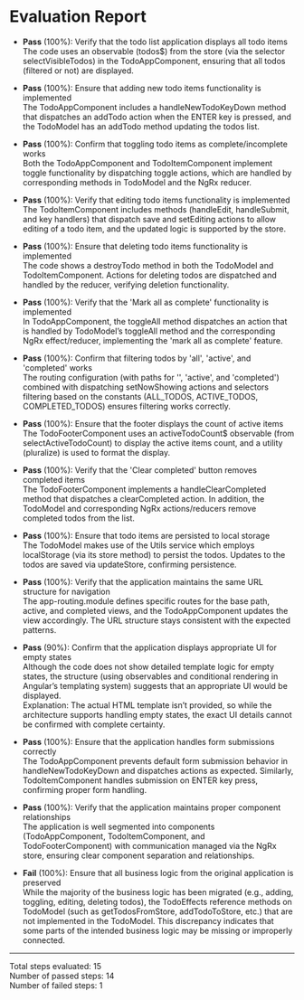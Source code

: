 # Evaluation Report

- **Pass** (100%): Verify that the todo list application displays all todo items  
  The code uses an observable (todos$) from the store (via the selector selectVisibleTodos) in the TodoAppComponent, ensuring that all todos (filtered or not) are displayed.

- **Pass** (100%): Ensure that adding new todo items functionality is implemented  
  The TodoAppComponent includes a handleNewTodoKeyDown method that dispatches an addTodo action when the ENTER key is pressed, and the TodoModel has an addTodo method updating the todos list.

- **Pass** (100%): Confirm that toggling todo items as complete/incomplete works  
  Both the TodoAppComponent and TodoItemComponent implement toggle functionality by dispatching toggle actions, which are handled by corresponding methods in TodoModel and the NgRx reducer.

- **Pass** (100%): Verify that editing todo items functionality is implemented  
  The TodoItemComponent includes methods (handleEdit, handleSubmit, and key handlers) that dispatch save and setEditing actions to allow editing of a todo item, and the updated logic is supported by the store.

- **Pass** (100%): Ensure that deleting todo items functionality is implemented  
  The code shows a destroyTodo method in both the TodoModel and TodoItemComponent. Actions for deleting todos are dispatched and handled by the reducer, verifying deletion functionality.

- **Pass** (100%): Verify that the 'Mark all as complete' functionality is implemented  
  In TodoAppComponent, the toggleAll method dispatches an action that is handled by TodoModel’s toggleAll method and the corresponding NgRx effect/reducer, implementing the 'mark all as complete' feature.

- **Pass** (100%): Confirm that filtering todos by 'all', 'active', and 'completed' works  
  The routing configuration (with paths for '', 'active', and 'completed') combined with dispatching setNowShowing actions and selectors filtering based on the constants (ALL_TODOS, ACTIVE_TODOS, COMPLETED_TODOS) ensures filtering works correctly.

- **Pass** (100%): Ensure that the footer displays the count of active items  
  The TodoFooterComponent uses an activeTodoCount$ observable (from selectActiveTodoCount) to display the active items count, and a utility (pluralize) is used to format the display.

- **Pass** (100%): Verify that the 'Clear completed' button removes completed items  
  The TodoFooterComponent implements a handleClearCompleted method that dispatches a clearCompleted action. In addition, the TodoModel and corresponding NgRx actions/reducers remove completed todos from the list.

- **Pass** (100%): Ensure that todo items are persisted to local storage  
  The TodoModel makes use of the Utils service which employs localStorage (via its store method) to persist the todos. Updates to the todos are saved via updateStore, confirming persistence.

- **Pass** (100%): Verify that the application maintains the same URL structure for navigation  
  The app-routing.module defines specific routes for the base path, active, and completed views, and the TodoAppComponent updates the view accordingly. The URL structure stays consistent with the expected patterns.

- **Pass** (90%): Confirm that the application displays appropriate UI for empty states  
  Although the code does not show detailed template logic for empty states, the structure (using observables and conditional rendering in Angular’s templating system) suggests that an appropriate UI would be displayed.  
  Explanation: The actual HTML template isn’t provided, so while the architecture supports handling empty states, the exact UI details cannot be confirmed with complete certainty.

- **Pass** (100%): Ensure that the application handles form submissions correctly  
  The TodoAppComponent prevents default form submission behavior in handleNewTodoKeyDown and dispatches actions as expected. Similarly, TodoItemComponent handles submission on ENTER key press, confirming proper form handling.

- **Pass** (100%): Verify that the application maintains proper component relationships  
  The application is well segmented into components (TodoAppComponent, TodoItemComponent, and TodoFooterComponent) with communication managed via the NgRx store, ensuring clear component separation and relationships.

- **Fail** (100%): Ensure that all business logic from the original application is preserved  
  While the majority of the business logic has been migrated (e.g., adding, toggling, editing, deleting todos), the TodoEffects reference methods on TodoModel (such as getTodosFromStore, addTodoToStore, etc.) that are not implemented in the TodoModel. This discrepancy indicates that some parts of the intended business logic may be missing or improperly connected.

---

Total steps evaluated: 15  
Number of passed steps: 14  
Number of failed steps: 1